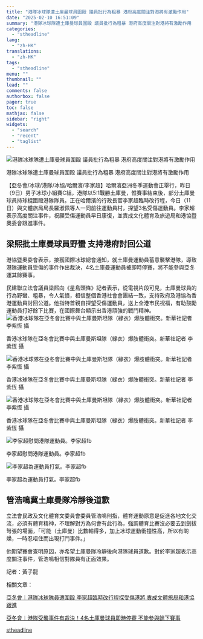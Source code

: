 ```yaml
---
title: "港隊冰球隊遭土庫曼球員圍毆 議員批行為粗暴 港府高度關注對港將有激勵作用"
date: "2025-02-10 16:51:09"
summary: "港隊冰球隊遭土庫曼球員圍毆 議員批行為粗暴 港府高度關注對港將有激勵作用       【亞冬..."
categories:
  - "stheadline"
lang:
  - "zh-HK"
translations:
  - "zh-HK"
tags:
  - "stheadline"
menu: ""
thumbnail: ""
lead: ""
comments: false
authorbox: false
pager: true
toc: false
mathjax: false
sidebar: "right"
widgets:
  - "search"
  - "recent"
  - "taglist"
---
```


![港隊冰球隊遭土庫曼球員圍毆 議員批行為粗暴 港府高度關注對港將有激勵作用](https://image.stheadline.com/f/680p0/0x0/100/none/d591d8ec6d772796e6e2c2098f217d90/stheadline/inewsmedia/20250210/_2025021016502940851.jpg)

港隊冰球隊遭土庫曼球員圍毆 議員批行為粗暴 港府高度關注對港將有激勵作用




【亞冬會/冰球/港隊/冰協/哈爾濱/李家超】哈爾濱亞洲冬季運動會正舉行，昨日（9日）男子冰球小組賽C組，港隊以5:1戰勝土庫曼，惟賽事結束後，部分土庫曼球員持球棍圍毆港隊隊員。正在哈爾濱的行政長官李家超臨時改行程，今日（11日）與文體旅局局長羅淑佩等人一同前往運動員村，探望3名受傷運動員。李家超表示高度關注事件，祝願受傷運動員早日康復，並責成文化體育及旅遊局和港協暨奧委會跟進事件。

梁熙批土庫曼球員野蠻 支持港府討回公道
-------------------

港協暨奧委會表示，接獲國際冰球總會通知，就土庫曼運動員蓄意襲擊港隊，導致港隊運動員受傷的事件作出裁決，4名土庫曼運動員被即時停賽，將不能參與亞冬運其餘賽事。

民建聯立法會議員梁熙向《星島頭條》記者表示，從電視片段可見，土庫曼球員的行為野蠻、粗暴，令人氣憤，相信整個香港社會會團結一致，支持政府及港協為香港運動員討回公道。他指特首親自探望受傷運動員，送上全港市民祝福，有助鼓勵運動員打好餘下比賽，在國際舞台顯示出香港頑強的戰鬥精神。
 ![香港冰球隊在亞冬會比賽中與土庫曼斯坦隊（綠衣）爆肢體衝突。新華社記者 李紫恆 攝](https://image.hkhl.hk/f/1024p0/0x0/100/none/343d193b3a09d6633fc656be2c2960c5/2025-02/XxjpseC007908_20250209_PEPFN0A001.jpeg)


香港冰球隊在亞冬會比賽中與土庫曼斯坦隊（綠衣）爆肢體衝突。新華社記者 李紫恆 攝



 ![香港冰球隊在亞冬會比賽中與土庫曼斯坦隊（綠衣）爆肢體衝突。新華社記者 李紫恆 攝](https://image.hkhl.hk/f/1024p0/0x0/100/none/3ee92cb203f3fce92b64ec875223f4ae/2025-02/XxjpseC007909_20250209_PEPFN0A001.jpeg)


香港冰球隊在亞冬會比賽中與土庫曼斯坦隊（綠衣）爆肢體衝突。新華社記者 李紫恆 攝



 ![香港冰球隊在亞冬會比賽中與土庫曼斯坦隊（綠衣）爆肢體衝突。新華社記者 李紫恆 攝](https://image.hkhl.hk/f/1024p0/0x0/100/none/199f92957ba1a773ace3d93716f63369/2025-02/XxjpseC007911_20250209_PEPFN0A001.jpeg)


香港冰球隊在亞冬會比賽中與土庫曼斯坦隊（綠衣）爆肢體衝突。新華社記者 李紫恆 攝



 ![李家超慰問港隊運動員。李家超fb](https://image.hkhl.hk/f/1024p0/0x0/100/none/aa7b82120529cd6b72753dda14f25613/2025-02/L23.jpg)


李家超慰問港隊運動員。李家超fb



 ![李家超為運動員打氣。李家超fb](https://image.hkhl.hk/f/1024p0/0x0/100/none/96425a45512a8157f9afa57ea5b26820/2025-02/L25.jpg)


李家超為運動員打氣。李家超fb




管浩鳴冀土庫曼隊冷靜後道歉
-------------

立法會民政及文化體育文委員會委員管浩鳴則指，體育運動原意是促進各地文化交流，必須有體育精神，不理解對方為何會有此行為，強調體育比賽沒必要去到劍拔弩張的場面，「可能（土庫曼）比數輸得多，加上冰球運動衝撞性高，所以有啲燥，一時忍唔住而出現打鬥事件。」

他期望賽會查明原因，亦希望土庫曼隊冷靜後向港隊球員道歉。對於李家超表示高度關注事件，管浩鳴相信對隊員有正面效果。

記者：黃子龍

相關文章：

[亞冬會｜港隊冰球隊員遭圍毆 李家超臨時改行程探受傷港將 責成文體旅局和港協跟進](https://www.stheadline.com/politics/3427313/%E4%BA%9E%E5%86%AC%E6%9C%83%E6%B8%AF%E9%9A%8A%E5%86%B0%E7%90%83%E9%9A%8A%E5%93%A1%E9%81%AD%E5%9C%8D%E6%AF%86-%E6%9D%8E%E5%AE%B6%E8%B6%85%E8%87%A8%E6%99%82%E6%94%B9%E8%A1%8C%E7%A8%8B%E6%8E%A2%E5%8F%97%E5%82%B7%E6%B8%AF%E5%B0%87-%E8%B2%AC%E6%88%90%E6%96%87%E9%AB%94%E6%97%85%E5%B1%80%E5%92%8C%E6%B8%AF%E5%8D%94%E8%B7%9F%E9%80%B2)

[亞冬會︱港隊受襲事件有裁決！4名土庫曼球員即時停賽 不能參與餘下賽事](https://www.stheadline.com/society/3427371/%E4%BA%9E%E5%86%AC%E6%9C%83%E6%B8%AF%E9%9A%8A%E5%8F%97%E8%A5%B2%E4%BA%8B%E4%BB%B6%E6%9C%89%E8%A3%81%E6%B1%BA4%E5%90%8D%E5%9C%9F%E5%BA%AB%E6%9B%BC%E7%90%83%E5%93%A1%E5%8D%B3%E6%99%82%E5%81%9C%E8%B3%BD-%E4%B8%8D%E8%83%BD%E5%8F%83%E8%88%87%E9%A4%98%E4%B8%8B%E8%B3%BD%E4%BA%8B)

[stheadline](https://std.stheadline.com/realtime/article/2051907/即時-港聞-港隊冰球隊遭土庫曼球員圍毆-議員批行為粗暴-港府高度關注對港將有激勵作用)
